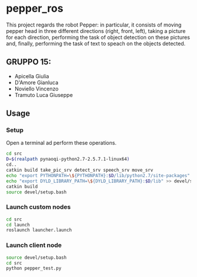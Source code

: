 # pepper_ros

This project regards the robot Pepper: in particular, it consists of moving pepper head in three different directions (right, front, left), taking a picture for each direction, performing the task of object detection on these pictures and, finally, performing the task of text to speach on the objects detected.

## GRUPPO 15:

- Apicella Giulia
- D'Amore Gianluca
- Noviello Vincenzo
- Tramuto Luca Giuseppe

## Usage

### Setup

Open a terminal ad perform these operations.

```bash
cd src
D=$(realpath pynaoqi-python2.7-2.5.7.1-linux64)
cd..
catkin build take_pic_srv detect_srv speech_srv move_srv
echo "export PYTHONPATH=\${PYTHONPATH}:$D/lib/python2.7/site-packages" >> devel/setup.bash
echo "export DYLD_LIBRARY_PATH=\${DYLD_LIBRARY_PATH}:$D/lib" >> devel/setup.bash
catkin build
source devel/setup.bash
```

### Launch custom nodes

```bash
cd src
cd launch
roslaunch launcher.launch
```

### Launch client node

```bash
source devel/setup.bash
cd src
python pepper_test.py

```
